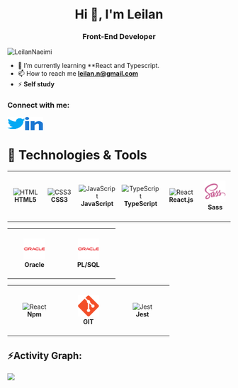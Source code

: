 <h1 align="center">Hi 👋, I'm Leilan</h1>
<h3 align="center">Front-End Developer</h3>
<p align="left"> <img src="https://komarev.com/ghpvc/?username=LeilanNaeimi&label=Profile%20views&color=0e75b6&style=flat" alt="LeilanNaeimi" /> </p>


- 🌱 I’m currently learning **React and Typescript.
- 📫 How to reach me **leilan.n@gmail.com**
- ⚡ **Self study**

  
<h3 align="left">Connect with me:</h3>
<p align="left">
<a href="https://twitter.com/NaLeilan" target="blank"><img align="center" src="https://raw.githubusercontent.com/teamedwardforever/Readme-Generator/71f25dd8b98329b168142a6b782a107b75eab178/svg/Social/twitter.svg" alt="NaLeilan" height="30" width="40" /></a><a href="https://linkedin.com/in/leilannaeimi" target="blank"><img align="center" src="https://raw.githubusercontent.com/teamedwardforever/Readme-Generator/71f25dd8b98329b168142a6b782a107b75eab178/svg/Social/linked-in-alt.svg" alt="leilannaeimi" height="30" width="40" /></a></p>

# 🔧 Technologies & Tools

<table>
  <tr>
    <td align="center" height="108" width="108">
      <img
        src="https://cdn.jsdelivr.net/gh/devicons/devicon/icons/html5/html5-plain.svg"
        width="48"
        height="48"
        alt="HTML"
      />
      <br /><strong>HTML5</strong>
    </td>
    <td align="center" height="108" width="108">
      <img
        src="https://cdn.jsdelivr.net/gh/devicons/devicon/icons/css3/css3-plain.svg"
        width="48"
        height="48"
        alt="CSS3"
      />
      <br /><strong>CSS3</strong>
    </td>
    <td align="center" height="108" width="108">
      <img
        src="https://cdn.jsdelivr.net/gh/devicons/devicon/icons/javascript/javascript-plain.svg"
        width="48"
        height="48"
        alt="JavaScript"
      />
      <br /><strong>JavaScript</strong>
      </td>
       <td align="center" height="108" width="108">
      <img
        src="https://upload.wikimedia.org/wikipedia/commons/thumb/4/4c/Typescript_logo_2020.svg/1024px-Typescript_logo_2020.svg.png"
        width="48"
        height="48"
        alt="TypeScript"
      />
      <br /><strong>TypeScript</strong>
      </td>
    <td align="center" height="108" width="108">
      <img
        src="https://cdn.jsdelivr.net/gh/devicons/devicon/icons/react/react-original.svg"
        width="48"
        height="48"
        alt="React"
      />
      <br /><strong>React.js</strong>
      </td>
      <td align="center" height="108" width="108">
      <img
        src="https://github.com/devicons/devicon/blob/v2.15.1/icons/sass/sass-original.svg"
        width="48"
        height="48"
        alt="React"
      />
      <br /><strong>Sass</strong>
      </td>
  </tr>
</table>

  <table>
  <tr>
     <td align="center" height="108" width="108">
    <img
        src="https://github.com/devicons/devicon/blob/v2.15.1/icons/oracle/oracle-original.svg"
        width="48"
        height="48"
        alt="React"
      />
      <br /><strong>Oracle</strong>
      </td>
      <td align="center" height="108" width="108">
   <img
        src="https://github.com/devicons/devicon/blob/v2.15.1/icons/oracle/oracle-original.svg"
        width="48"
        height="48"
        alt="React"
      />
      <br /><strong>PL/SQL</strong>
      </td>
      </tr>
</table>


  <table>
  <tr>
    <td align="center" height="108" width="108"> 
   <img
        src="https://cdn.jsdelivr.net/gh/devicons/devicon/icons/npm/npm-original-wordmark.svg"
         width="48"
        height="48"
        alt="React"
      />
      <br /><strong>Npm</strong>
      </td>
     <td align="center" height="108" width="108">
   <img
        src="https://github.com/devicons/devicon/blob/v2.15.1/icons/git/git-original.svg"
        width="48"
        height="48"
        alt="React"
      />
      <br /><strong>GIT</strong>
      </td>
    <td align="center" height="108" width="108">
      <img
        src="https://cdn.jsdelivr.net/gh/devicons/devicon/icons/jest/jest-plain.svg"
        width="48"
        height="48"
        alt="Jest"
      />
      <br /><strong>Jest</strong>
    </td>
      </tr>
</table>

<h2 align="left">⚡Activity Graph:</h2>
<img align="center" src="https://github-readme-activity-graph.vercel.app/graph?username=LeilanNaeimi&theme=react-dark"/>

 
